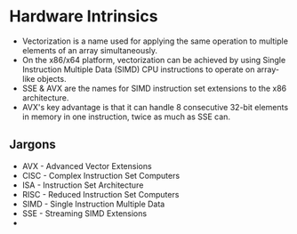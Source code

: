 # Hardware Intrinsics

- Vectorization is a name used for applying the same operation to multiple elements of an array simultaneously.
- On the x86/x64 platform, vectorization can be achieved by using Single Instruction Multiple Data (SIMD) CPU instructions to operate on array-like objects.
- SSE & AVX are the names for SIMD instruction set extensions to the x86 architecture. 
- AVX's key advantage is that it can handle 8 consecutive 32-bit elements in memory in one instruction, twice as much as SSE can.

## Jargons

- AVX - Advanced Vector Extensions
- CISC - Complex Instruction Set Computers
- ISA - Instruction Set Architecture
- RISC - Reduced Instruction Set Computers
- SIMD - Single Instruction Multiple Data
- SSE - Streaming SIMD Extensions
- 
